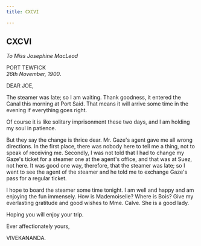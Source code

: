 ```yaml
---
title: CXCVI

---
```





  

  


## CXCVI

*To Miss Josephine MacLeod*

PORT TEWFICK  
*26th November, 1900*.

DEAR JOE,

The steamer was late; so I am waiting. Thank goodness, it entered the
Canal this morning at Port Said. That means it will arrive some time in
the evening if everything goes right.

Of course it is like solitary imprisonment these two days, and I am
holding my soul in patience.

But they say the change is thrice dear. Mr. Gaze's agent gave me all
wrong directions. In the first place, there was nobody here to tell me a
thing, not to speak of receiving me. Secondly, I was not told that I had
to change my Gaze's ticket for a steamer one at the agent's office, and
that was at Suez, not here. It was good one way, therefore, that the
steamer was late; so I went to see the agent of the steamer and he told
me to exchange Gaze's pass for a regular ticket.

I hope to board the steamer some time tonight. I am well and happy and
am enjoying the fun immensely. How is Mademoiselle? Where is Bois? Give
my everlasting gratitude and good wishes to Mme. Calve. She is a good
lady.

Hoping you will enjoy your trip.

Ever affectionately yours,

VIVEKANANDA.


